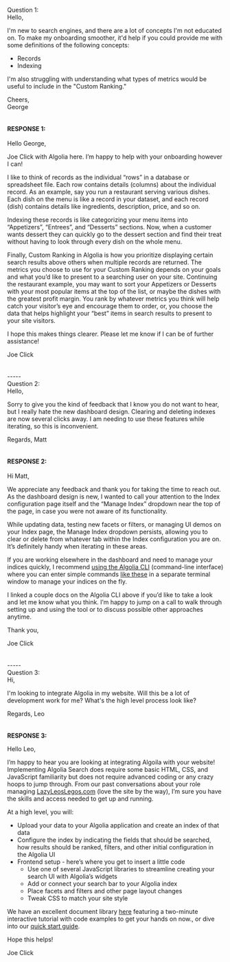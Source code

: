 Question 1:  
Hello,

I'm new to search engines, and there are a lot of concepts I'm not educated on. To make my onboarding smoother, it'd help if you could provide me with some definitions of the following concepts:

- Records
- Indexing

I'm also struggling with understanding what types of metrics would be useful to include in the "Custom Ranking."

Cheers,  
George
<br><br><br>
**RESPONSE 1:**<br><br>
Hello George,

Joe Click with Algolia here. I’m happy to help with your onboarding however I can!

I like to think of records as the individual “rows” in a database or spreadsheet file. Each row contains details (columns) about the individual record. As an example, say you run a restaurant serving various dishes. Each dish on the menu is like a record in your dataset, and each record (dish) contains details like ingredients, description, price, and so on.

Indexing these records is like categorizing your menu items into “Appetizers”, “Entrees”, and “Desserts” sections. Now, when a customer wants dessert they can quickly go to the dessert section and find their treat without having to look through every dish on the whole menu.

Finally, Custom Ranking in Algolia is how you prioritize displaying certain search results above others when multiple records are returned. The metrics you choose to use for your Custom Ranking depends on your goals and what you’d like to present to a searching user on your site. Continuing the restaurant example, you may want to sort your Appetizers or Desserts with your most popular items at the top of the list, or maybe the dishes with the greatest profit margin. You rank by whatever metrics you think will help catch your visitor’s eye and encourage them to order, or, you choose the data that helps highlight your “best” items in search results to present to your site visitors.

I hope this makes things clearer. Please let me know if I can be of further assistance!

Joe Click
<br><br><br>-----<br>
Question 2:  
Hello,

Sorry to give you the kind of feedback that I know you do not want to hear, but I really hate the new dashboard design. Clearing and deleting indexes are now several clicks away. I am needing to use these features while iterating, so this is inconvenient.

Regards,
Matt
<br><br><br>
**RESPONSE 2:**<br><br>
Hi Matt,

We appreciate any feedback and thank you for taking the time to reach out. As the dashboard design is new, I wanted to call your attention to the Index configuration page itself and the “Manage Index” dropdown near the top of the page, in case you were not aware of its functionality.

While updating data, testing new facets or filters, or managing UI demos on your Index page, the Manage Index dropdown persists, allowing you to clear or delete from whatever tab within the Index configuration you are on. It’s definitely handy when iterating in these areas.

If you are working elsewhere in the dashboard and need to manage your indices quickly, I recommend [using the Algolia CLI](https://www.algolia.com/doc/tools/cli/get-started/overview/)  (command-line interface) where you can enter simple commands [like these](https://www.algolia.com/doc/guides/sending-and-managing-data/manage-indices-and-apps/manage-indices/how-to/delete-indices/#delete-indices-with-the-api) in a separate terminal window to manage your indices on the fly.

I linked a couple docs on the Algolia CLI above if you’d like to take a look and let me know what you think. I’m happy to jump on a call to walk through setting up and using the tool or to discuss possible other approaches anytime.

Thank you,

Joe Click
<br><br><br>-----<br>
Question 3:  
Hi,

I'm looking to integrate Algolia in my website. Will this be a lot of development work for me? What's the high level process look like?

Regards,
Leo
<br><br><br>
**RESPONSE 3:**

Hello Leo,

I’m happy to hear you are looking at integrating Algoila with your website! Implementing Algolia Search does require some basic HTML, CSS, and JavaScript familiarity but does not require advanced coding or any crazy hoops to jump through. From our past conversations about your role managing [LazyLeosLegos.com](https://youtu.be/8ybW48rKBME?si=zfjNJ6RjD1OxLmsz) (love the site by the way), I’m sure you have the skills and access needed to get up and running.

At a high level, you will:

- Upload your data to your Algolia application and create an index of that data
- Configure the index by indicating the fields that should be searched, how results should be ranked, filters, and other initial configuration in the Algolia UI
- Frontend setup - here’s where you get to insert a little code
  - Use one of several JavaScript libraries to streamline creating your search UI with Algolia’s widgets
  - Add or connect your search bar to your Algolia index
  - Place facets and filters and other page layout changes
  - Tweak CSS to match your site style

We have an excellent document library [here](https://www.algolia.com/doc/) featuring a two-minute interactive tutorial with code examples to get your hands on now., or dive into our [quick start guide](https://www.algolia.com/doc/guides/getting-started/quick-start/).

Hope this helps!

Joe Click
